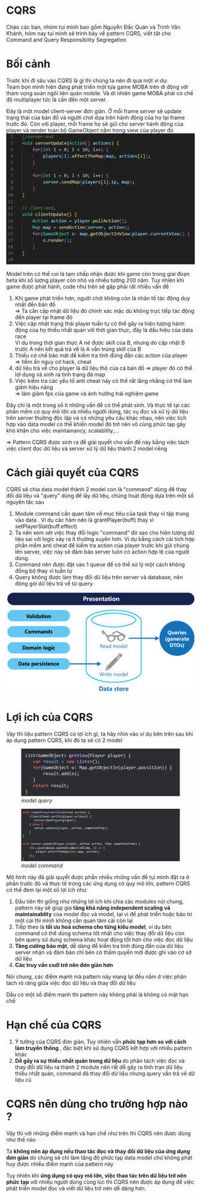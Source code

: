 # CQRS 


Chào các bạn, nhóm tụi mình bao gồm Nguyễn Đắc Quán và Trịnh Văn Khánh, hôm nay tụi mình sẽ trình bày về pattern CQRS, viết tắt cho Command and Query Responsibility Segregation
<h1>Bối cảnh </h1>
Trước khi đi sâu vào CQRS là gì thì chúng ta nên đi qua một ví dụ: <br>
Team bọn mình hiện đang phát triển một tựa game MOBA trên di động với tham vọng soán ngôi liên quân mobile. Và dĩ nhiên game MOBA phải có chế độ multiplayer tức là cần đến một server. <br>

Đây là một model client-server đơn giản. Ở mỗi frame server sẽ update trạng thái của bản đồ và người chơi dựa trên hành động của họ tại frame trước đó. Còn với player, mỗi frame họ sẽ gửi cho server hành động của player và render toàn bộ GameObject nằm trong view của player đó
<img src="/img/pic1.png">

Model trên có thể coi là tạm chấp nhận được khi game còn trong giai đoạn beta khi số lượng player còn nhỏ và nhiều tướng 200 năm. Tuy nhiên khi game được phát hành, code như trên sẽ gặp phải rất nhiều vấn đề
<ol>
<li> Khi game phát triển hơn, người chơi không còn là nhân tố tác động duy nhất đến bản đồ<br>
=> Ta cần cập nhật dữ liệu đó chính xác mặc dù không trực tiếp tác động đến player tại frame đó</li>
<li> Việc cập nhật trạng thái player tuần tự có thể gây ra hiện tượng hành động của họ thiếu nhất quán với thời gian thực, đây là dấu hiệu của data race <br>
Ví dụ trong thời gian thực A né được skill của B, nhưng do cập nhật B trước A nên kết quả trả về là A vẫn trúng skill của B </li>
<li> Thiếu cơ chế bảo mật để kiểm tra tính đúng đắn các action của player <br>
=> tiềm ẩn nguy cơ hack, cheat </li>
<li> dữ liệu trả về cho player là dữ liệu thô của cả bản đồ
=> player đó có thể lợi dụng và sinh ra tình trạng đá map</li>
<li> Việc kiểm tra các yếu tố anti cheat này có thể rất lằng nhằng có thể làm giảm hiệu năng<br>
=> làm giảm fps của game và ảnh hưởng trải nghiệm game </li>
</ol>

Đây chỉ là một trong số ít những vấn đề có thể phát sinh. Và thực tế tại các phần mềm có quy mô lớn và nhiều người dùng, tác vụ đọc và xử lý dữ liệu trên server thường độc lập và có những yêu cầu khác nhau, nên việc tích hợp vào data model có thể khiến model đó trở nên vô cùng phức tạp gây khó khăn cho việc maintainancy, scalability,...

=> Pattern CQRS được sinh ra để giải quyết cho vấn đề này bằng việc tách việc client đọc dữ liệu và server xử lý dữ liệu thành 2 model riêng

<h1> Cách giải quyết của CQRS </h1>
CQRS sẽ chia data model thành 2 model con là "command" dùng để thay đổi dữ liệu và "query" dùng để lấy dữ liệu, chúng hoạt động dựa trên một số nguyên tắc sau
<ol>
<li> Module command cần quan tâm về mục tiêu của task thay vì tập trung vào data . Ví dụ các hàm nên là grantPlayer(buff) thay vì setPlayerStat(buff.effect) </li>
<li> Ta nên xem xét việc thay đổi logic "command" đó sao cho hiện tượng dữ liệu sai với logic xảy ra ít thường xuyên hơn. Ví dụ bằng cách cài tích hợp phần mềm anti cheat để kiểm tra action của player trước khi gửi chúng lên server, việc này sẽ đảm bảo server luôn có action hợp lệ của người dùng.</li>
<li> Command nên được đặt vào 1 queue để có thể xử lý một cách không đồng bộ thay vì tuần tự </li>
<li> Query không được làm thay đổi dữ liệu trên server và database, nên đóng gói dữ liệu trả về từ query </li>
</ol>
<img src="/img/pic2.png">

<h1> Lợi ích của CQRS </h1>
Vậy thì liệu pattern CQRS có lợi ích gì, ta hãy nhìn vào ví dụ bên trên sau khi áp dụng pattern CQRS, khi đó ta sẽ có 2 model
<figure>
    <img src="/img/read.png">
    <em>model query</em>

    
</figure>
<figure>
    <img src="/img/write.png">
    <em>model command</em>
</figure>


Mô hình này đã giải quyết được phần nhiều những vấn đề tụi mình đặt ra ở phần trước đó và thực tế trong các ứng dụng có quy mô lớn, pattern CQRS có thể đem lại một số lợi ích như:
<ol> 
<li> Đầu tiên thì giống như những lợi ích khi chia các modules nói chung, pattern này sẽ giúp gia <b> tăng khả năng independent scaling và maintainablity</b> của model đọc và model, tại vì để phát triển hoặc bảo trì một cái thì mình không cần quan tâm cái còn lại </li>
<li> Tiếp theo là <b>tối ưu hoá schema cho từng kiểu model</b>, ví dụ bên command có thể dùng schema tôt nhất cho việc thay đổi dữ liệu còn bên query sử dụng schema khác hoạt động tốt hơn cho việc đọc dữ liệu </li>
<li> <b> Tăng cường bảo mật</b>, dễ dàng để kiểm tra tính đúng đắn của dữ liệu server nhận và đảm bảo chỉ bên có thẩm quyền mới được ghi vào cơ sở dữ liệu </li>
<li> <b> Các truy vấn csdl trở nên đơn giản hơn </b> </li>
</ol>
Nói chung, các điểm mạnh mà pattern này mang lại đều nằm ở việc phân tách rõ ràng giữa việc đọc dữ liệu và thay đổi dữ liệu


Dẫu có một số điểm mạnh thì pattern này không phải là không có mặt hạn chế
<h1> Hạn chế của CQRS </h1>
<ol>
<li>Ý tưởng của CQRS đơn giản, Tuy nhiên vẫn <b>phức tạp hơn so với cách làm truyền thống </b>, đặc biệt khi sử dụng CQRS kết hợp với nhiều pattern khác</li>
<li> <b> Dễ gây ra sự thiếu nhất quán trong dữ liệu </b> do phân tách việc đọc và thay đổi dữ liệu ra thành 2 module nên rất dễ gây ra tình trạn dữ liệu thiếu nhất quán, command đã thay đổi dữ liệu nhưng query vẫn trả về dữ liệu cũ </li>
</ol>
<h1> CQRS nên dùng cho trường hợp nào ? </h1>
Vậy thì với những điểm mạnh và hạn chế như trên thì CQRS nên được dùng như thế nào

Ta <b>không nên áp dụng nếu thao tác đọc và thay đổi dữ liệu của ứng dụng đơn giản</b> do chúng sẽ chỉ làm tăng độ phức tạp data model chứ không phát huy được nhiều điểm mạnh của pattern này

Tuy nhiên khi <b>ứng dụng có quy mô lớn, việc thao tác trên dữ liệu trở nên phức tạp</b> với nhiều người dùng cùng lúc thì CQRS nên được áp dụng để việc phát triển model đọc và viết dữ liệu trở nên dễ dàng hơn.
